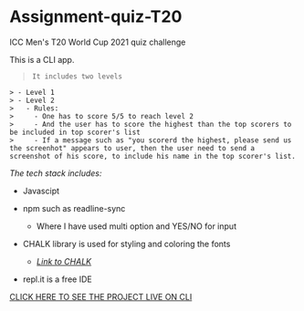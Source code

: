 # Assignment-quiz-T20
 ICC Men's T20 World Cup 2021 quiz challenge

This is a CLI app. 

>     It includes two levels
    > - Level 1
    > - Level 2
    >   - Rules:
    >     - One has to score 5/5 to reach level 2
    >     - And the user has to score the highest than the top scorers to be included in top scorer's list
    >     - If a message such as "you scorerd the highest, please send us the screenhot" appears to user, then the user need to send a screenshot of his score, to include his name in the top scorer's list.

*The tech stack includes:*

- Javascipt
- npm such as readline-sync
    - Where I have used multi option and YES/NO for input
- CHALK library is used for styling and coloring the fonts

    - *[Link to CHALK](https://www.npmjs.com/package/chalk)*

- repl.it is a free IDE

[CLICK HERE TO SEE THE PROJECT LIVE ON CLI](https://replit.com/@SUSHMA25/Assignment-QuizT20?embed=1)